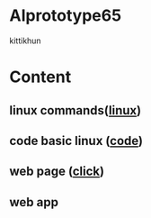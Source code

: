 # AIprototype65
kittikhun
# Content

## linux commands([linux](https://github.com/kittikhun62/AIprototype65))

## code basic linux ([code](https://github.com/kittikhun62/AIprototype65/blob/main/Code.pdf))

## web page ([click](https://kittikhun62.github.io/LegalDoc_NLP/))

## web app
